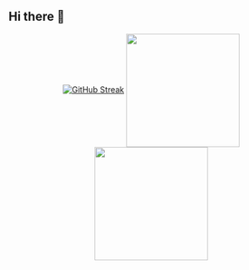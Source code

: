 ## Hi there 👋
<p align="center">
  <a href="https://git.io/streak-stats"><img src="https://github-readme-streak-stats-kappa-woad.vercel.app?user=crlngrlg&theme=transparent" alt="GitHub Streak" /></a>
  <a href="https://github.com/anuraghazra/github-readme-stats">
  <img height=200 align="center" src="https://github-readme-stats-five-iota-67.vercel.app/api?username=crlngrlg" />
</a>
<a href="https://github.com/anuraghazra/convoychat">
  <img height=200 align="center" src="https://github-readme-stats-five-iota-67.vercel.app/api/top-langs?username=crlngrlg&layout=compact&langs_count=8&card_width=320" />
</a>
</p>


<!--
**crlngrlg/crlngrlg** is a ✨ _special_ ✨ repository because its `README.md` (this file) appears on your GitHub profile.

Here are some ideas to get you started:

- 🔭 I’m currently working on ...
- 🌱 I’m currently learning ...
- 👯 I’m looking to collaborate on ...
- 🤔 I’m looking for help with ...
- 💬 Ask me about ...
- 📫 How to reach me: ...
- 😄 Pronouns: ...
- ⚡ Fun fact: ...
-->
